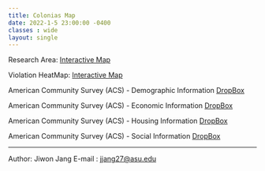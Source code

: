 ```yaml
---
title: Colonias Map
date: 2022-1-5 23:00:00 -0400
classes : wide
layout: single
---
```


Research Area: [Interactive Map](https://geoai-rl.github.io/ReproducePNAS.html)

Violation HeatMap: [Interactive Map](https://geoai-rl.github.io/ViolationHeatMap_PWS-colonias.html)

American Community Survey (ACS) - Demographic Information [DropBox](https://www.dropbox.com/s/bszto65253b5q68/Demographic_information.html?dl=0)

American Community Survey (ACS) - Economic Information [DropBox](https://www.dropbox.com/s/bszto65253b5q68/Demographic_information.html?dl=0)

American Community Survey (ACS) - Housing Information [DropBox](https://www.dropbox.com/s/bszto65253b5q68/Demographic_information.html?dl=0)

American Community Survey (ACS) - Social Information [DropBox](https://www.dropbox.com/s/bszto65253b5q68/Demographic_information.html?dl=0)


* * *
Author: Jiwon Jang
E-mail : jjang27@asu.edu


